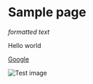 # Sample page
*formatted text*

Hello world

[Google](https://www.google.com/ "Link to google.com")

![Test image](testing/testimage.png "Test image")

